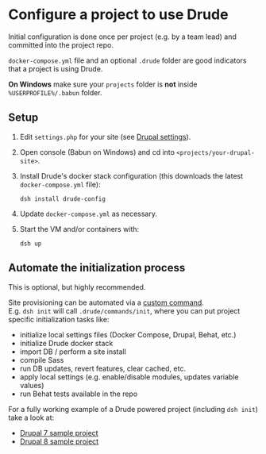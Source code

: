 # Configure a project to use Drude

Initial configuration is done once per project (e.g. by a team lead) and committed into the project repo.

`docker-compose.yml` file and an optional `.drude` folder are good indicators that a project is using Drude.  

**On Windows** make sure your `projects` folder is **not** inside `%USERPROFILE%/.babun` folder.
 
## Setup

1. Edit `settings.php` for your site (see [Drupal settings](/docs/drupal-settings.md)).
2. Open console (Babun on Windows) and cd into `<projects/your-drupal-site>`.
3. Install Drude's docker stack configuration (this downloads the latest `docker-compose.yml` file):
    
    ```
    dsh install drude-config
    ```

4. Update `docker-compose.yml` as necessary.

5. Start the VM and/or containers with:

    ```
    dsh up
    ```

## Automate the initialization process

This is optional, but highly recommended.

Site provisioning can be automated via a [custom command](custom-commands.md).  
E.g. `dsh init` will call `.drude/commands/init`, where you can put project specific initialization tasks like:

- initialize local settings files (Docker Compose, Drupal, Behat, etc.)
- initialize Drude docker stack
- import DB / perform a site install
- compile Sass
- run DB updates, revert features, clear cached, etc.
- apply local settings (e.g. enable/disable modules, updates variable values)
- run Behat tests available in the repo

For a fully working example of a Drude powered project (including `dsh init`) take a look at:
- [Drupal 7 sample project](https://github.com/blinkreaction/drude-d7-testing)
- [Drupal 8 sample project](https://github.com/blinkreaction/drude-d8-testing)
